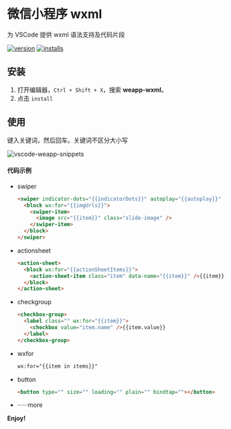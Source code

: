 # 微信小程序 wxml

为 VSCode 提供 wxml 语法支持及代码片段

[![version](http://vsmarketplacebadge.apphb.com/version/coderfee.vscode-wxml.svg)](http://vsmarketplacebadge.apphb.com/version/coderfee.vscode-wxml.svg)
[![installs](http://vsmarketplacebadge.apphb.com/installs/coderfee.vscode-wxml.svg)](http://vsmarketplacebadge.apphb.com/installs/coderfee.vscode-wxml.svg)

## 安装

1. 打开编辑器，`Ctrl + Shift + X`，搜索 **weapp-wxml**。
2. 点击 `install`

## 使用

键入关键词，然后回车。关键词不区分大小写

![vscode-weapp-snippets](http://oaz5uxplb.bkt.clouddn.com/vscode-wxml.gif)

#### 代码示例

- swiper

  ```html
  <swiper indicator-dots="{{indicatorDots}}" autoplay="{{autoplay}}" interval="{{interval}}" duration="{{duration}}">
    <block wx:for="{{imgUrls}}">
      <swiper-item>
        <image src="{{item}}" class="slide-image" />
      </swiper-item>
    </block>
  </swiper>
  ```

- actionsheet

  ```html
  <action-sheet>
    <block wx:for="{{actionSheetItems}}">
      <action-sheet-item class="item" data-name="{{item}}" />{{item}}</action-sheet-item>
    </block>
  </action-sheet>
  ```

- checkgroup

  ```html
  <checkbox-group>
    <label class="" wx:for="{{item}}">
      <checkbox value="item.name" />{{item.value}}
    </label>
  </checkbox-group>
  ```

- wxfor

  ```html
  wx:for="{{item in items}}"
  ```

- button

  ```html
  <button type="" size="" loading="" plain="" bindtap=""></button>
  ```

- ······more


**Enjoy!​​**